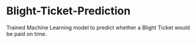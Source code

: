 # Blight-Ticket-Prediction
Trained Machine Learning model to predict whether a Blight Ticket would be paid on time.

